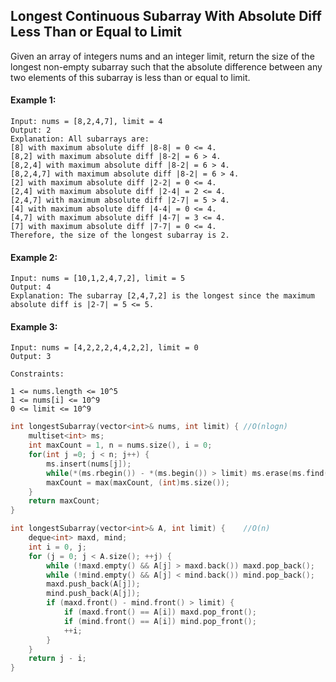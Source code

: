 ## Longest Continuous Subarray With Absolute Diff Less Than or Equal to Limit

Given an array of integers nums and an integer limit, return the size of the longest non-empty subarray such that the absolute difference between any two elements of this subarray is less than or equal to limit.

#### Example 1:

```
Input: nums = [8,2,4,7], limit = 4
Output: 2
Explanation: All subarrays are:
[8] with maximum absolute diff |8-8| = 0 <= 4.
[8,2] with maximum absolute diff |8-2| = 6 > 4.
[8,2,4] with maximum absolute diff |8-2| = 6 > 4.
[8,2,4,7] with maximum absolute diff |8-2| = 6 > 4.
[2] with maximum absolute diff |2-2| = 0 <= 4.
[2,4] with maximum absolute diff |2-4| = 2 <= 4.
[2,4,7] with maximum absolute diff |2-7| = 5 > 4.
[4] with maximum absolute diff |4-4| = 0 <= 4.
[4,7] with maximum absolute diff |4-7| = 3 <= 4.
[7] with maximum absolute diff |7-7| = 0 <= 4.
Therefore, the size of the longest subarray is 2.
```

#### Example 2:

```
Input: nums = [10,1,2,4,7,2], limit = 5
Output: 4
Explanation: The subarray [2,4,7,2] is the longest since the maximum absolute diff is |2-7| = 5 <= 5.
```

#### Example 3:

```
Input: nums = [4,2,2,2,4,4,2,2], limit = 0
Output: 3
```

```
Constraints:

1 <= nums.length <= 10^5
1 <= nums[i] <= 10^9
0 <= limit <= 10^9
```

```c++
int longestSubarray(vector<int>& nums, int limit) { //O(nlogn)
    multiset<int> ms;
    int maxCount = 1, n = nums.size(), i = 0;
    for(int j =0; j < n; j++) {
        ms.insert(nums[j]);
        while(*(ms.rbegin()) - *(ms.begin()) > limit) ms.erase(ms.find(nums[i++]));
        maxCount = max(maxCount, (int)ms.size());
    }
    return maxCount;
}
```

```c++
int longestSubarray(vector<int>& A, int limit) {    //O(n)
    deque<int> maxd, mind;
    int i = 0, j;
    for (j = 0; j < A.size(); ++j) {
        while (!maxd.empty() && A[j] > maxd.back()) maxd.pop_back();
        while (!mind.empty() && A[j] < mind.back()) mind.pop_back();
        maxd.push_back(A[j]);
        mind.push_back(A[j]);
        if (maxd.front() - mind.front() > limit) {
            if (maxd.front() == A[i]) maxd.pop_front();
            if (mind.front() == A[i]) mind.pop_front();
            ++i;
        }
    }
    return j - i;
}
```
